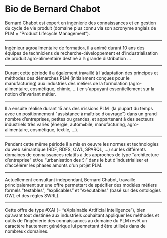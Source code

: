 Bio de Bernard Chabot
==

Bernard Chabot est expert en ingénierie des connaissances et en gestion du cycle de vie produit (domaine plus connu via son acronyme anglais de PLM = “Product Lifecycle Management”).

------
Ingénieur agroalimentaire de formation, il a animé durant 10 ans des équipes de techniciens de recherche-développement et d’industrialisation de produit agro-alimentaire destiné à la grande distribution …

------
Durant cette période il a également travaillé à l'adaptation des principes et méthodes des démarches PLM (initialement conçues pour le manufacturing) aux industries des métiers de la formulation (agro-alimentaire, cosmétique, chimie, …) en s'appuyant essentiellement sur la notion d’invariant métier.

------
Il a ensuite réalisé durant 15 ans des missions PLM  (la plupart du temps avec un positionnement "assistance à maîtrise d’ouvrage") dans un grand nombre d’entreprises, petites ou grandes, et appartenant à des secteurs industriels très variés (énergie, automobile, manufacturing, agro-alimentaire, cosmétique, textile, …).

------
Pendant cette même période il a mis en oeuvre les normes et technologies du web sémantique (RDF, RDFS, OWL, SPARQL, …) sur les différents domaines de connaissances relatifs à des approches de type “architecture d’entreprise” et/ou “urbanisation des SI” dans le but d’industrialiser et d’accélérer les phases amonts d'un projet PLM.

------
Actuellement consultant indépendant, Bernard Chabot, travaille principalement sur une offre permettant de spécifier des modèles métiers formels "testables", “explicables” et "exécutables" (basé sur des ontologies OWL et des règles SWRL). 

------
Cette offre de type #XAI (= “eXplainable Artificial Intelligence”), bien qu’avant tout destinée aux industriels souhaitant appliquer les méthodes et outils de l’ingénierie des connaissances au domaine du PLM revêt un caractère hautement générique lui permettant d’être utilisés dans de nombreux domaines.

